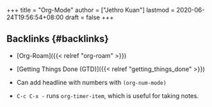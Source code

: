 +++
title = "Org-Mode"
author = ["Jethro Kuan"]
lastmod = 2020-06-24T19:56:54+08:00
draft = false
+++

## Backlinks {#backlinks}

- [Org-Roam]({{< relref "org-roam" >}})
- [Getting Things Done (GTD)]({{< relref "getting_things_done" >}})

- Can add headline with numbers with `(org-num-mode)`
- `C-c C-x -` runs `org-timer-item`, which is useful for taking notes.
